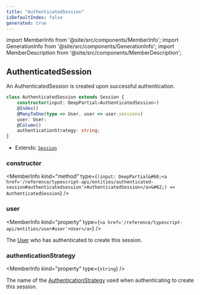 ```yaml
---
title: "AuthenticatedSession"
isDefaultIndex: false
generated: true
---
```

<!-- This file was generated from the Vendure source. Do not modify. Instead, re-run the "docs:build" script -->
import MemberInfo from '@site/src/components/MemberInfo';
import GenerationInfo from '@site/src/components/GenerationInfo';
import MemberDescription from '@site/src/components/MemberDescription';


## AuthenticatedSession

<GenerationInfo sourceFile="packages/core/src/entity/session/authenticated-session.entity.ts" sourceLine="14" packageName="@vendure/core" />

An AuthenticatedSession is created upon successful authentication.

```ts title="Signature"
class AuthenticatedSession extends Session {
    constructor(input: DeepPartial<AuthenticatedSession>)
    @Index()
    @ManyToOne(type => User, user => user.sessions)
    user: User;
    @Column()
    authenticationStrategy: string;
}
```
* Extends: <code><a href='/reference/typescript-api/entities/session#session'>Session</a></code>



<div className="members-wrapper">

### constructor

<MemberInfo kind="method" type={`(input: DeepPartial&#60;<a href='/reference/typescript-api/entities/authenticated-session#authenticatedsession'>AuthenticatedSession</a>&#62;) => AuthenticatedSession`}   />


### user

<MemberInfo kind="property" type={`<a href='/reference/typescript-api/entities/user#user'>User</a>`}   />

The <a href='/reference/typescript-api/entities/user#user'>User</a> who has authenticated to create this session.
### authenticationStrategy

<MemberInfo kind="property" type={`string`}   />

The name of the <a href='/reference/typescript-api/auth/authentication-strategy#authenticationstrategy'>AuthenticationStrategy</a> used when authenticating
to create this session.


</div>
